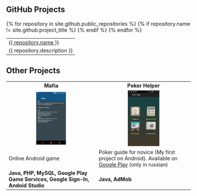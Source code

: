 ## GitHub Projects

<table>
{% for repository in site.github.public_repositories %}
 {% if repository.name != site.github.project_title %}
  <tr>
   <td><a href="{{ repository.html_url }}">{{ repository.name }}</a></td>
  </tr>
  <tr>
   <td>{{ repository.description }}</td>
  </tr>
 {% endif %}
{% endfor %}
</table>

## Other Projects

<table>
 <tr>
   <td align="center"><b>Mafia</b></td>
   <td align="center"><b>Poker Helper</b></td>
  </tr>
  <tr>
   <td align="center"><img src="/projects/mafia.png" width="35%"></td>
   <td align="center"><img src="/projects/pokerhelper.png" width="35%"></td>
  </tr>
  <tr>
   <td>Online Android game</td>
   <td>Poker guide for novice (My first project on Android). Available on <a href="https://play.google.com/store/apps/details?id=ru.daringmandarin.pokerhelper">Google Play</a> (only in russian)</td>
  </tr>
  <tr>
   <td><b>Java, PHP, MySQL, Google Play Game Services, Google Sign-In, Andoid Studio</b></td>
   <td><b>Java, AdMob</b></td>
  </tr>
</table>

